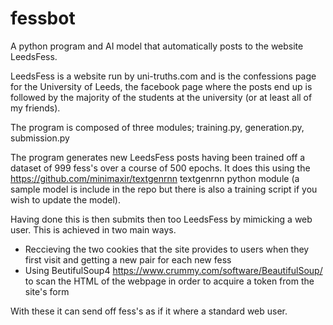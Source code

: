 # fessbot
A python program and AI model that automatically posts to the website LeedsFess.

LeedsFess is a website run by uni-truths.com and is the confessions page for the University of Leeds, the facebook page where the posts end up is followed by the majority of the students at the university (or at least all of my friends).

The program is composed of three modules; training.py, generation.py, submission.py

The program generates new LeedsFess posts having been trained off a dataset of 999 fess's over a course of 500 epochs. It does this using the https://github.com/minimaxir/textgenrnn textgenrnn python module (a sample model is include in the repo but there is also a training script if you wish to update the model). 

Having done this is then submits then too LeedsFess by mimicking a web user. This is achieved in two main ways.
* Reccieving the two cookies that the site provides to users when they first visit and getting a new pair for each new fess
* Using BeutifulSoup4 https://www.crummy.com/software/BeautifulSoup/ to scan the HTML of the webpage in order to acquire a token from the site's form

With these it can send off fess's as if it where a standard web user.
